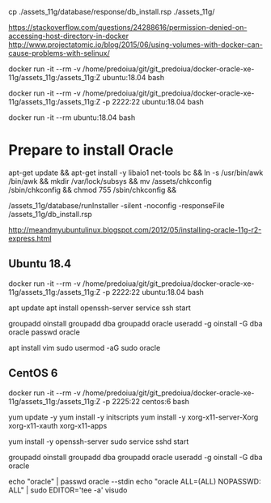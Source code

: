 


cp ./assets_11g/database/response/db_install.rsp ./assets_11g/


https://stackoverflow.com/questions/24288616/permission-denied-on-accessing-host-directory-in-docker
http://www.projectatomic.io/blog/2015/06/using-volumes-with-docker-can-cause-problems-with-selinux/


docker run -it --rm -v /home/predoiua/git/git_predoiua/docker-oracle-xe-11g/assets_11g:/assets_11g:Z ubuntu:18.04 bash


docker run -it --rm -v /home/predoiua/git/git_predoiua/docker-oracle-xe-11g/assets_11g:/assets_11g:Z -p 2222:22 ubuntu:18.04 bash



docker run -it --rm ubuntu:18.04 bash



# Prepare to install Oracle
apt-get update &&
apt-get install -y libaio1 net-tools bc &&
ln -s /usr/bin/awk /bin/awk &&
mkdir /var/lock/subsys 
&&
mv /assets/chkconfig /sbin/chkconfig &&
chmod 755 /sbin/chkconfig &&



/assets_11g/database/runInstaller -silent -noconfig -responseFile /assets_11g/db_install.rsp 



http://meandmyubuntulinux.blogspot.com/2012/05/installing-oracle-11g-r2-express.html


## Ubuntu 18.4

docker run -it --rm -v /home/predoiua/git/git_predoiua/docker-oracle-xe-11g/assets_11g:/assets_11g:Z -p 2222:22 ubuntu:18.04 bash

apt update
apt install openssh-server
service ssh start

groupadd oinstall
groupadd dba
groupadd oracle
useradd -g oinstall -G dba oracle
passwd oracle


apt install vim sudo
usermod -aG sudo oracle


## CentOS 6

docker run -it --rm -v /home/predoiua/git/git_predoiua/docker-oracle-xe-11g/assets_11g:/assets_11g:Z -p 2225:22  centos:6 bash

yum update -y
yum install -y initscripts
yum install -y xorg-x11-server-Xorg xorg-x11-xauth xorg-x11-apps

yum install -y openssh-server sudo
service sshd start


groupadd oinstall
groupadd dba
groupadd oracle
useradd -g oinstall -G dba oracle

echo "oracle" | passwd oracle --stdin
echo "oracle ALL=(ALL)        NOPASSWD: ALL" | sudo EDITOR='tee -a' visudo





